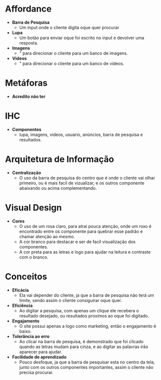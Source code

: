 # Affordance
- **Barra de Pesquisa** 
  * Um input onde o cliente digita oque quer procurar
- **Lupa** 
  * Um botão para enviar oque foi escrito no input e devolver uma resposta.
- **Imagens** 
  * " para direcionar o cliente para um banco de imagens.
- **Videos** 
  * " para direcionar o cliente para um banco de videos.
# Metáforas
- **Acredito não ter**
# IHC
- **Componentes** 
  * lupa, imagens, videos, usuario, anúncios, barra de pesquisa e resultados.
# Arquitetura de Informação
- **Centralização**
  * O uso da barra de pesquisa do centro que é onde o cliente vai olhar primeiro, ou é mais facil de vizualizar, e os outros componente abaixando ou acima complementando.
# Visual Design
- **Cores**
  * O uso de um rosa claro, para atrai pouca atenção, onde um roxo é encontrado entre os componente para quebrar esse padrão e chamar atenção ao mesmo.
  * A cor branco para destacar e ser de facil visualização dos componentes.
  * A cor preta para as letras e logo para ajudar na leitura e contraste com o branco.
# Conceitos
- **Eficácia**
  * Ela vai depender do cliente, ja que a barra de pesquisa não terá um limite, sendo assim o cliente consiguirar oque quer.
- **Eficiência**
  * Ao digitar a pesquisa, com apenas um clique ele recebera o resultado desejado, ou resultados proximos ao oque foi digitado.
- **Engajamento**
  * O site possui apenas a logo como marketing, então o engajamento é baixo.
- **Tolerância ao erro**
  * Ao clicar na barra de pesquisa, é demonstrado que foi clicado quando as letras mudam para cinza, e ao digitar as palavras irão aparecer para ajudar.
- **Facilidade de aprendizado**
  * Pouco desfoque, ja que a barra de pesquisar esta no centro da tela, junto com os outros componentes importantes, assim o cliente não precisa procurar.
